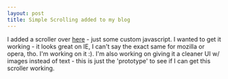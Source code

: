 ```yaml
---
layout: post
title: Simple Scrolling added to my blog
---
```

I added a scroller over <a title="My Blog" href="http://www.chrisfrazier.net/blog" target="_blank">here</a> - just some custom javascript. I wanted to get it working - it looks great on IE, I can't say the exact same for mozilla or opera, tho. I'm working on it :). I'm also working on giving it a cleaner UI w/ images instead of text - this is just the 'prototype' to see if I can get this scroller working.